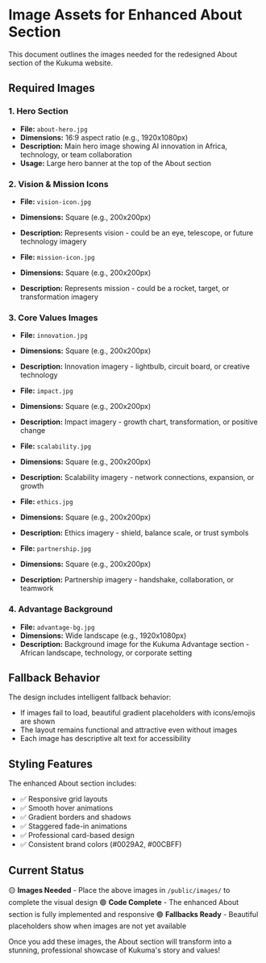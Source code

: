 # Image Assets for Enhanced About Section

This document outlines the images needed for the redesigned About section of the Kukuma website.

## Required Images

### 1. Hero Section
- **File:** `about-hero.jpg`
- **Dimensions:** 16:9 aspect ratio (e.g., 1920x1080px)
- **Description:** Main hero image showing AI innovation in Africa, technology, or team collaboration
- **Usage:** Large hero banner at the top of the About section

### 2. Vision & Mission Icons
- **File:** `vision-icon.jpg`
- **Dimensions:** Square (e.g., 200x200px)
- **Description:** Represents vision - could be an eye, telescope, or future technology imagery

- **File:** `mission-icon.jpg`  
- **Dimensions:** Square (e.g., 200x200px)
- **Description:** Represents mission - could be a rocket, target, or transformation imagery

### 3. Core Values Images
- **File:** `innovation.jpg`
- **Dimensions:** Square (e.g., 200x200px)
- **Description:** Innovation imagery - lightbulb, circuit board, or creative technology

- **File:** `impact.jpg`
- **Dimensions:** Square (e.g., 200x200px)
- **Description:** Impact imagery - growth chart, transformation, or positive change

- **File:** `scalability.jpg`
- **Dimensions:** Square (e.g., 200x200px)
- **Description:** Scalability imagery - network connections, expansion, or growth

- **File:** `ethics.jpg`
- **Dimensions:** Square (e.g., 200x200px)
- **Description:** Ethics imagery - shield, balance scale, or trust symbols

- **File:** `partnership.jpg`
- **Dimensions:** Square (e.g., 200x200px)
- **Description:** Partnership imagery - handshake, collaboration, or teamwork

### 4. Advantage Background
- **File:** `advantage-bg.jpg`
- **Dimensions:** Wide landscape (e.g., 1920x1080px)
- **Description:** Background image for the Kukuma Advantage section - African landscape, technology, or corporate setting

## Fallback Behavior

The design includes intelligent fallback behavior:
- If images fail to load, beautiful gradient placeholders with icons/emojis are shown
- The layout remains functional and attractive even without images
- Each image has descriptive alt text for accessibility

## Styling Features

The enhanced About section includes:
- ✅ Responsive grid layouts
- ✅ Smooth hover animations
- ✅ Gradient borders and shadows
- ✅ Staggered fade-in animations
- ✅ Professional card-based design
- ✅ Consistent brand colors (#0029A2, #00CBFF)

## Current Status

🟡 **Images Needed** - Place the above images in `/public/images/` to complete the visual design
🟢 **Code Complete** - The enhanced About section is fully implemented and responsive
🟢 **Fallbacks Ready** - Beautiful placeholders show when images are not yet available

Once you add these images, the About section will transform into a stunning, professional showcase of Kukuma's story and values!
